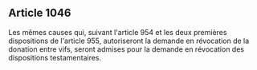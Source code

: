 Article 1046
----
Les mêmes causes qui, suivant l'article 954 et les deux premières dispositions
de l'article 955, autoriseront la demande en révocation de la donation entre
vifs, seront admises pour la demande en révocation des dispositions
testamentaires.
